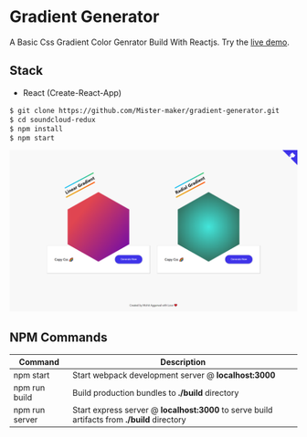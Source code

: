 # Gradient Generator

A Basic Css Gradient Color Genrator Build With Reactjs. Try the [live demo](https://gradients-generator.netlify.com).

## Stack

- React (Create-React-App)

```shell
$ git clone https://github.com/Mister-maker/gradient-generator.git
$ cd soundcloud-redux
$ npm install
$ npm start
```
![ScreenShot](Screenshot-image.png)

## NPM Commands

| Command        | Description                                                                                   |
| -------------- | --------------------------------------------------------------------------------------------- |
| npm start      | Start webpack development server @ **localhost:3000**                                         |
| npm run build  | Build production bundles to **./build** directory                                             |
| npm run server | Start express server @ **localhost:3000** to serve build artifacts from **./build** directory |
